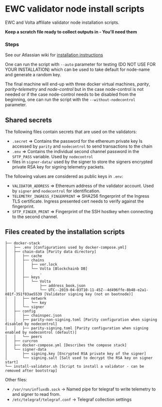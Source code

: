 # EWC validator node install scripts

EWC and Volta affiliate validator node installation scripts.

**Keep a scratch file ready to collect outputs in - You'll need them**

### Steps

See our Atlassian wiki for [installation instructions](https://energyweb.atlassian.net/wiki/spaces/EWF/pages/718536737/Setting+Up+a+New+Validator+Node)

One can run the script with `--auto` parameter for testing (DO NOT USE FOR YOUR INSTALLATION) which can be used to take default for node-name and generate a random key.

The final machine will end-up with three docker virtual machines, *parity*, *parity-telemetry* and *node-control* but in the case node-control is not needed or if the case node-control needs to be disabled from the beginning, one can run the script with the `--without-nodecontrol` parameter.

## Shared secrets

The following files contain secrets that are used on the validators:

-   `.secret` => Contains the password for the ethereum private key
    Is accessed by `parity` and `nodecontrol` to send transactions to the chain
-   `.env` => Contains the individual second channel password in the `SFTP_PASS` variable. Used by `nodecontrol`
-   files in `signer-data/` used by the signer to store the signers encrypted private RSA key for signing telemetry packets.

The following values are considered as public keys in `.env`:

-   `VALIDATOR_ADDRESS` => Ethereum address of the validator account. Used by `signer` and `nodecontrol` for identification.
-   `TELEMETRY_INGRESS_FINGERPRINT` => SHA256 fingerprint of the Ingress TLS certificate. Ingress presented cert needs to verify against the fingerprint.
-   `SFTP_FINGER_PRINT` => Fingerprint of the SSH hostkey when connecting to the second channel.

## Files created by the installation scripts

```
├── docker-stack
│   ├── .env [Configurations used by docker-compose.yml]
│   ├── chain-data [Parity data directory]
│   │   ├── cache
│   │   ├── chains
│   │   │   ├── ver.lock
│   │   │   └── Volta [Blockchainb DB]
│   │   │       .
│   │   ├── keys
│   │   │   └── Volta
│   │   │       ├── address_book.json
│   │   │       └── UTC--2019-04-03T10-11-45Z--4d496ffe-8b48-e2a1-881f-351f03ae5539 [Validator signing key (not on bootnode)]
│   │   ├── network
│   │   │   └── key
│   │   └── signer
│   ├── config
│   │   ├── chainspec.json
│   │   ├── parity-non-signing.toml [Parity configuration when signing disabled by nodecontrol]
│   │   ├── parity-signing.toml [Parity configuration when signing enabled by nodecontrol (default)]
│   │   └── peers
│   ├── curcron
│   ├── docker-compose.yml [Describes the compose stack]
│   └── signer-data
│       ├── signing.key [Encrypted RSA private key of the signer]
│       └── signing.salt [Salt used to decrypt the RSA key on signer start]
└── install-validator.sh [Script to install a validator - can be removed after bootstrap]
```

Other files:

 - `/var/run/influxdb.sock` -> Named pipe for telegraf to write telemetry to and signer to read from.
 - `/etc/telegraf/telegraf.conf` -> Telegraf collection settings
